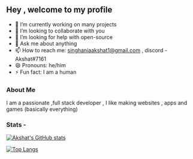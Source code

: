 ## Hey , welcome to my profile



- 🔭 I’m currently working on many projects
- 👯 I’m looking to collaborate with you
- 🤔 I’m looking for help with open-source
- 💬 Ask me about anything
- 📫 How to reach me: singhaniaakshat1@gmail.com , discord - Akshat#7161
- 😄 Pronouns: he/him
- ⚡ Fun fact: I am a human

### About Me
I am a passionate ,full stack developer , I like making websites , apps and games (basically everything)

### Stats - 
[![Akshat's GitHub stats](https://github-readme-stats.vercel.app/api?username=akshatsinghania&show_icons=true&theme=dark)](https://github.com/anuraghazra/github-readme-stats)

[![Top Langs](https://github-readme-stats.vercel.app/api/top-langs/?username=akshatsinghania&show_icons=true&theme=dark)](https://github.com/anuraghazra/github-readme-stats)

